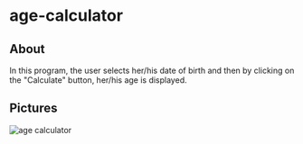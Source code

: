 # age-calculator
## About
In this program, the user selects her/his date of birth and then by clicking on the "Calculate" button, her/his age is displayed.
## Pictures
![age calculator](https://github.com/arimoa/age-calculator/assets/134084996/d47ae016-a45f-44e3-b770-a51ed8c54502)


